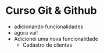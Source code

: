 # Curso Git & Github

- adicionando funcionalidades
- agora vai!
- Adicionei uma nova funcionalidade
  - Cadastro de clientes
